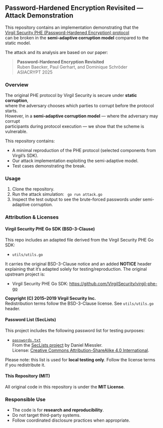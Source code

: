 ## Password-Hardened Encryption Revisited — Attack Demonstration

This repository contains an implementation demonstrating that the  
[Virgil Security PHE (Password-Hardened Encryption) protocol](https://github.com/VirgilSecurity/virgil-phe-go)  
can be broken in the **semi-adaptive corruption model** compared to the static model.

The attack and its analysis are based on our paper:

> **Password-Hardened Encryption Revisited**  
> Ruben Baecker, Paul Gerhart, and Dominique Schröder  
> ASIACRYPT 2025

### Overview

The original PHE protocol by Virgil Security is secure under **static corruption**,  
where the adversary chooses which parties to corrupt before the protocol starts.  
However, in a **semi-adaptive corruption model** — where the adversary may corrupt  
participants during protocol execution — we show that the scheme is vulnerable.

This repository contains:
- A minimal reproduction of the PHE protocol (selected components from Virgil’s SDK).
- Our attack implementation exploiting the semi-adaptive model.
- Test cases demonstrating the break.


### Usage

1. Clone the repository.
2. Run the attack simulation: `
   go run attack.go`
3.	Inspect the test output to see the brute-forced passwords under semi-adaptive corruption.






### Attribution & Licenses

#### Virgil Security PHE Go SDK (BSD-3-Clause)

This repo includes an adapted file derived from the Virgil Security PHE Go SDK:

- `utils/utils.go`

It carries the original BSD-3-Clause notice and an added **NOTICE** header explaining that it’s adapted solely
for testing/reproduction. The original upstream project is:

- Virgil Security PHE Go SDK: https://github.com/VirgilSecurity/virgil-phe-go

**Copyright (C) 2015–2019 Virgil Security Inc.**  
Redistribution terms follow the BSD-3-Clause license. See `utils/utils.go` header.

#### Password List (SecLists)

This project includes the following password list for testing purposes:

- [`passwords.txt`](https://raw.githubusercontent.com/danielmiessler/SecLists/master/Passwords/Common-Credentials/10k-most-common.txt)  
  From the [SecLists project](https://github.com/danielmiessler/SecLists) by Daniel Miessler.  
  License: [Creative Commons Attribution-ShareAlike 4.0 International](https://github.com/danielmiessler/SecLists/blob/master/LICENSE).

Please note: this list is used for **local testing only**. Follow the license terms if you redistribute it.

#### This Repository (MIT)

All original code in this repository is under the **MIT License**.


### Responsible Use

- The code is for **research and reproducibility**.
- Do not target third-party systems.
- Follow coordinated disclosure practices when appropriate.

